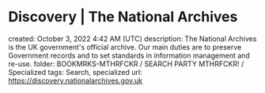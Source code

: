 # Discovery | The National Archives

created: October 3, 2022 4:42 AM (UTC)
description: The National Archives is the UK government's official archive. Our main duties are to preserve Government records and to set standards in information management and re-use.
folder: BOOKMRKS-MTHRFCKR / SEARCH PARTY MTHRFCKR! / Specialized
tags: Search, specialized
url: https://discovery.nationalarchives.gov.uk